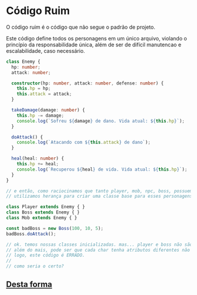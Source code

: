 # Código Ruim

O código ruim é o código que não segue o padrão de projeto.

Este código define todos os personagens em um único arquivo, violando o princípio da responsabilidade única, além de ser de difícil manutencao e escalabilidade, caso necessário.

```typescript
class Enemy {
  hp: number;
  attack: number;

  constructor(hp: number, attack: number, defense: number) {
    this.hp = hp;
    this.attack = attack;
  }

  takeDamage(damage: number) {
    this.hp -= damage;
    console.log(`Sofreu ${damage} de dano. Vida atual: ${this.hp}`);
  }

  doAttack() {
    console.log(`Atacando com ${this.attack} de dano`);
  }

  heal(heal: number) {
    this.hp += heal;
    console.log(`Recuperou ${heal} de vida. Vida atual: ${this.hp}`);
  }
}

// e então, como raciocinamos que tanto player, mob, npc, boss, possuem tais atributos
// utilizamos herança para criar uma classe base para esses personagens.

class Player extends Enemy { }
class Boss extends Enemy { }
class Mob extends Enemy { }

const badBoss = new Boss(100, 10, 5);
badBoss.doAttack();

// ok. temos nossas classes inicializadas. mas... player e boss não são necessariamente enemies.
// além do mais, pode ser que cada char tenha atributos diferentes não presentes em inimigos.
// logo, este código é ERRADO.
//
// como seria o certo?
```

## [Desta forma](../goodcode/README.md)
